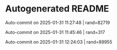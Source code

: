 # Autogenerated README

Auto-commit on 2025-01-31 11:27:48 | rand=82719

Auto-commit on 2025-01-31 11:45:46 | rand=317

Auto-commit on 2025-01-31 12:24:03 | rand=89955
